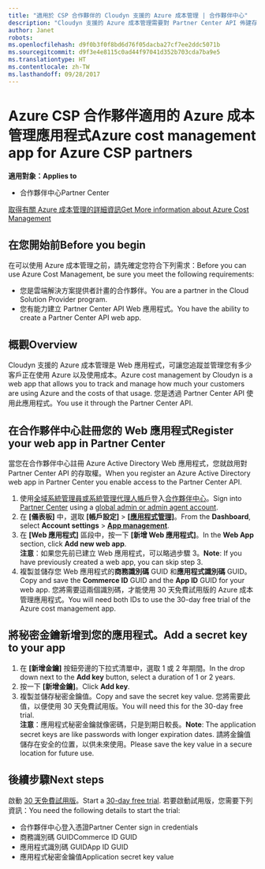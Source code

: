 ```yaml
---
title: "適用於 CSP 合作夥伴的 Cloudyn 支援的 Azure 成本管理 | 合作夥伴中心"
description: "Cloudyn 支援的 Azure 成本管理需要對 Partner Center API 佈建存取權。"
author: Janet
robots: 
ms.openlocfilehash: d9f0b3f0f8bd6d76f05dacba27cf7ee2ddc5071b
ms.sourcegitcommit: d9f3e4e8115c0ad44f97041d352b703cda7ba9e5
ms.translationtype: HT
ms.contentlocale: zh-TW
ms.lasthandoff: 09/28/2017
---
```

# <a name="azure-cost-management-app-for-azure-csp-partners"></a><span data-ttu-id="bfe9d-103">Azure CSP 合作夥伴適用的 Azure 成本管理應用程式</span><span class="sxs-lookup"><span data-stu-id="bfe9d-103">Azure cost management app for Azure CSP partners</span></span>  

**<span data-ttu-id="bfe9d-104">適用對象：</span><span class="sxs-lookup"><span data-stu-id="bfe9d-104">Applies to</span></span>**

-  <span data-ttu-id="bfe9d-105">合作夥伴中心</span><span class="sxs-lookup"><span data-stu-id="bfe9d-105">Partner Center</span></span>

[<span data-ttu-id="bfe9d-106">取得有關 Azure 成本管理的詳細資訊</span><span class="sxs-lookup"><span data-stu-id="bfe9d-106">Get More information about Azure Cost Management</span></span>](https://go.microsoft.com/fwlink/p/?linkid=857893)

## <a name="before-you-begin"></a><span data-ttu-id="bfe9d-107">在您開始前</span><span class="sxs-lookup"><span data-stu-id="bfe9d-107">Before you begin</span></span>
<span data-ttu-id="bfe9d-108">在可以使用 Azure 成本管理之前，請先確定您符合下列需求：</span><span class="sxs-lookup"><span data-stu-id="bfe9d-108">Before you can use Azure Cost Management, be sure you meet the following requirements:</span></span>
- <span data-ttu-id="bfe9d-109">您是雲端解決方案提供者計畫的合作夥伴。</span><span class="sxs-lookup"><span data-stu-id="bfe9d-109">You are a partner in the Cloud Solution Provider program.</span></span>
- <span data-ttu-id="bfe9d-110">您有能力建立 Partner Center API Web 應用程式。</span><span class="sxs-lookup"><span data-stu-id="bfe9d-110">You have the ability to create a Partner Center API web app.</span></span>

## <a name="overview"></a><span data-ttu-id="bfe9d-111">概觀</span><span class="sxs-lookup"><span data-stu-id="bfe9d-111">Overview</span></span>

<span data-ttu-id="bfe9d-112">Cloudyn 支援的 Azure 成本管理是 Web 應用程式，可讓您追蹤並管理您有多少客戶正在使用 Azure 以及使用成本。</span><span class="sxs-lookup"><span data-stu-id="bfe9d-112">Azure cost management by Cloudyn is a web app that allows you to track and manage how much your customers are using Azure and the costs of that usage.</span></span> <span data-ttu-id="bfe9d-113">您是透過 Partner Center API 使用此應用程式。</span><span class="sxs-lookup"><span data-stu-id="bfe9d-113">You use it through the Partner Center API.</span></span>

## <a name="register-your-web-app-in-partner-center"></a><span data-ttu-id="bfe9d-114">在合作夥伴中心註冊您的 Web 應用程式</span><span class="sxs-lookup"><span data-stu-id="bfe9d-114">Register your web app in Partner Center</span></span>
<span data-ttu-id="bfe9d-115">當您在合作夥伴中心註冊 Azure Active Directory Web 應用程式，您就啟用對 Partner Center API 的存取權。</span><span class="sxs-lookup"><span data-stu-id="bfe9d-115">When you register an Azure Active Directory web app in Partner Center you enable access to the Partner Center API.</span></span> 
1.  <span data-ttu-id="bfe9d-116">使用[全域系統管理員或系統管理代理人帳戶](create-user-accounts-and-set-permissions.md)登入[合作夥伴中心](https://partnercenter.microsoft.com/en-us/pcv/dashboard/overview)。</span><span class="sxs-lookup"><span data-stu-id="bfe9d-116">Sign into [Partner Center](https://partnercenter.microsoft.com/en-us/pcv/dashboard/overview) using a [global admin or admin agent account](create-user-accounts-and-set-permissions.md).</span></span>
2.  <span data-ttu-id="bfe9d-117">在 **\[儀表板\]** 中，選取 **\[帳戶設定\]** &gt; **[\[應用程式管理\]](https://partnercenter.microsoft.com/en-us/pcv/apiintegration/appmanagement)**。</span><span class="sxs-lookup"><span data-stu-id="bfe9d-117">From the **Dashboard**, select **Account settings** &gt; **[App management](https://partnercenter.microsoft.com/en-us/pcv/apiintegration/appmanagement)**.</span></span>
3.  <span data-ttu-id="bfe9d-118">在 **\[Web 應用程式\]** 區段中，按一下 **\[新增 Web 應用程式\]**。</span><span class="sxs-lookup"><span data-stu-id="bfe9d-118">In the **Web App** section, click **Add new web app**.</span></span>
<br> <span data-ttu-id="bfe9d-119">**注意**：如果您先前已建立 Web 應用程式，可以略過步驟 3。</span><span class="sxs-lookup"><span data-stu-id="bfe9d-119">**Note**: If you have previously created a web app, you can skip step 3.</span></span>
4.  <span data-ttu-id="bfe9d-120">複製並儲存您 Web 應用程式的**商務識別碼** GUID 和**應用程式識別碼** GUID。</span><span class="sxs-lookup"><span data-stu-id="bfe9d-120">Copy and save the **Commerce ID** GUID and the **App ID** GUID for your web app.</span></span> <span data-ttu-id="bfe9d-121">您將需要這兩個識別碼，才能使用 30 天免費試用版的 Azure 成本管理應用程式。</span><span class="sxs-lookup"><span data-stu-id="bfe9d-121">You will need both IDs to use the 30-day free trial of the Azure cost management app.</span></span>

## <a name="add-a-secret-key-to-your-app"></a><span data-ttu-id="bfe9d-122">將秘密金鑰新增到您的應用程式。</span><span class="sxs-lookup"><span data-stu-id="bfe9d-122">Add a secret key to your app</span></span>
1.  <span data-ttu-id="bfe9d-123">在 **\[新增金鑰\]** 按鈕旁邊的下拉式清單中，選取 1 或 2 年期間。</span><span class="sxs-lookup"><span data-stu-id="bfe9d-123">In the drop down next to the **Add key** button, select a duration of 1 or 2 years.</span></span>
2.  <span data-ttu-id="bfe9d-124">按一下 **\[新增金鑰\]**。</span><span class="sxs-lookup"><span data-stu-id="bfe9d-124">Click **Add key**.</span></span> 
3.  <span data-ttu-id="bfe9d-125">複製並儲存秘密金鑰值。</span><span class="sxs-lookup"><span data-stu-id="bfe9d-125">Copy and save the secret key value.</span></span> <span data-ttu-id="bfe9d-126">您將需要此值，以便使用 30 天免費試用版。</span><span class="sxs-lookup"><span data-stu-id="bfe9d-126">You will need this for the 30-day free trial.</span></span>
<br><span data-ttu-id="bfe9d-127">**注意**：應用程式秘密金鑰就像密碼，只是到期日較長。</span><span class="sxs-lookup"><span data-stu-id="bfe9d-127">**Note**: The application secret keys are like passwords with longer expiration dates.</span></span> <span data-ttu-id="bfe9d-128">請將金鑰值儲存在安全的位置，以供未來使用。</span><span class="sxs-lookup"><span data-stu-id="bfe9d-128">Please save the key value in a secure location for future use.</span></span>

## <a name="next-steps"></a><span data-ttu-id="bfe9d-129">後續步驟</span><span class="sxs-lookup"><span data-stu-id="bfe9d-129">Next steps</span></span>
<span data-ttu-id="bfe9d-130">啟動 [30 天免費試用版](https://go.microsoft.com/fwlink/?linkid=857895)。</span><span class="sxs-lookup"><span data-stu-id="bfe9d-130">Start a [30-day free trial](https://go.microsoft.com/fwlink/?linkid=857895).</span></span>
<span data-ttu-id="bfe9d-131">若要啟動試用版，您需要下列資訊：</span><span class="sxs-lookup"><span data-stu-id="bfe9d-131">You need the following details to start the trial:</span></span>
- <span data-ttu-id="bfe9d-132">合作夥伴中心登入憑證</span><span class="sxs-lookup"><span data-stu-id="bfe9d-132">Partner Center sign in credentials</span></span>
- <span data-ttu-id="bfe9d-133">商務識別碼 GUID</span><span class="sxs-lookup"><span data-stu-id="bfe9d-133">Commerce ID GUID</span></span>
- <span data-ttu-id="bfe9d-134">應用程式識別碼 GUID</span><span class="sxs-lookup"><span data-stu-id="bfe9d-134">App ID GUID</span></span>
- <span data-ttu-id="bfe9d-135">應用程式秘密金鑰值</span><span class="sxs-lookup"><span data-stu-id="bfe9d-135">Application secret key value</span></span>
